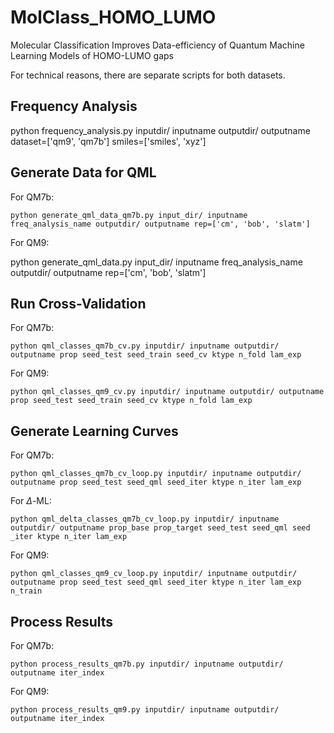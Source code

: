 # MolClass_HOMO_LUMO

Molecular Classification Improves Data-efficiency of Quantum Machine Learning Models of HOMO-LUMO gaps

For technical reasons, there are separate scripts for both datasets.

## Frequency Analysis

   python frequency_analysis.py inputdir/ inputname outputdir/ outputname dataset=['qm9', 'qm7b'] smiles=['smiles', 'xyz']


## Generate Data for QML

For QM7b:

    python generate_qml_data_qm7b.py input_dir/ inputname freq_analysis_name outputdir/ outputname rep=['cm', 'bob', 'slatm']
   
For QM9:

   python generate_qml_data.py input_dir/ inputname freq_analysis_name outputdir/ outputname rep=['cm', 'bob', 'slatm']


## Run Cross-Validation

For QM7b:

    python qml_classes_qm7b_cv.py inputdir/ inputname outputdir/ outputname prop seed_test seed_train seed_cv ktype n_fold lam_exp

For QM9:

    python qml_classes_qm9_cv.py inputdir/ inputname outputdir/ outputname prop seed_test seed_train seed_cv ktype n_fold lam_exp


## Generate Learning Curves

For QM7b:

    python qml_classes_qm7b_cv_loop.py inputdir/ inputname outputdir/ outputname prop seed_test seed_qml seed_iter ktype n_iter lam_exp

For $\Delta$-ML:

    python qml_delta_classes_qm7b_cv_loop.py inputdir/ inputname outputdir/ outputname prop_base prop_target seed_test seed_qml seed _iter ktype n_iter lam_exp

For QM9:

    python qml_classes_qm9_cv_loop.py inputdir/ inputname outputdir/ outputname prop seed_test seed_qml seed_iter ktype n_iter lam_exp n_train


## Process Results

For QM7b:

    python process_results_qm7b.py inputdir/ inputname outputdir/ outputname iter_index

For QM9:

    python process_results_qm9.py inputdir/ inputname outputdir/ outputname iter_index